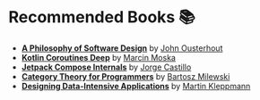 # Recommended Books 📚

- **[A Philosophy of Software Design](https://www.amazon.com/Philosophy-Software-Design-John-Ousterhout/dp/1732102201)** by [John Ousterhout](https://www.google.com/search?q=john+ousterhout&oq=John+Ousterhout)
- **[Kotlin Coroutines Deep](https://www.amazon.com/Kotlin-Coroutines-Deep-Marcin-Moskala/dp/8396395837)** by [Marcin Moska](https://www.google.com/search?q=marcin+moska%C5%82a&oq=Marcin+Moska%C5%82a)
- **[Jetpack Compose Internals](https://jorgecastillo.dev/book/)** by [Jorge Castillo](https://jorgecastillo.dev/)
- **[Category Theory for Programmers](https://github.com/hmemcpy/milewski-ctfp-pdf)** by [Bartosz Milewski](https://www.google.com/search?q=Bartosz+Milewski)
- **[Designing Data-Intensive Applications](https://www.amazon.com/Designing-Data-Intensive-Applications-Reliable-Maintainable/dp/1449373321)** by [Martin Kleppmann](https://www.google.com/search?q=martin+kleppmann&oq=Martin+Kleppmann)